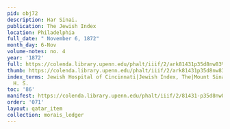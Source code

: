 ```yaml
---
pid: obj72
description: Har Sinai.
publication: The Jewish Index
location: Philadelphia
full_date: " November 6, 1872"
month_day: 6-Nov
volume-notes: no. 4
year: '1872'
full: https://colenda.library.upenn.edu/phalt/iiif/2/ark81431p35d8nw83%2FSHA256E-s10635199--fb65b25a6ecc16aac1d7b18599ac0c3183e2f7c577b561a7d02ab8e6d60bff3d.jpeg/full/3500,/0/default.jpg
thumb: https://colenda.library.upenn.edu/phalt/iiif/2/ark81431p35d8nw83%2FSHA256E-s10635199--fb65b25a6ecc16aac1d7b18599ac0c3183e2f7c577b561a7d02ab8e6d60bff3d.jpeg/full/!200,200/0/default.jpg
index_terms: Jewish Hospital of Cincinnati|Jewish Index, The|Mount Sinai|Palmer, Captain
  H. S.
toc: '86'
manifest: https://colenda.library.upenn.edu/phalt/iiif/2/81431-p35d8nw83/manifest
order: '071'
layout: qatar_item
collection: morais_ledger
---
```

